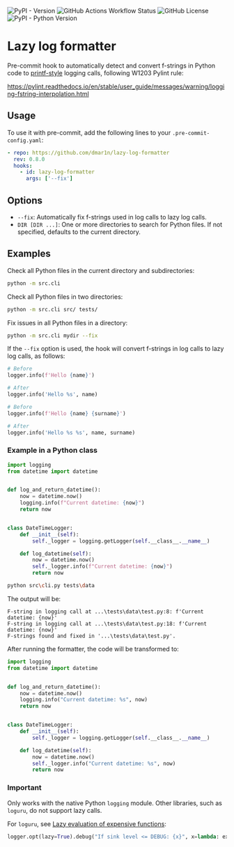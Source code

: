 ![PyPI - Version](https://img.shields.io/pypi/v/lazy-log-formatter) 
![GitHub Actions Workflow Status](https://img.shields.io/github/actions/workflow/status/dmar1n/lazy-log-formatter/.github%2Fworkflows%2Frelease.yaml)
![GitHub License](https://img.shields.io/github/license/dmar1n/lazy-log-formatter)
![PyPI - Python Version](https://img.shields.io/pypi/pyversions/lazy-log-formatter)

# Lazy log formatter

Pre-commit hook to automatically detect and convert f-strings in Python code to 
[printf-style](https://docs.python.org/3/library/stdtypes.html#printf-style-string-formatting) logging calls,
following W1203 Pylint rule:

https://pylint.readthedocs.io/en/stable/user_guide/messages/warning/logging-fstring-interpolation.html

## Usage

To use it with pre-commit, add the following lines to your `.pre-commit-config.yaml`:

```yaml
- repo: https://github.com/dmar1n/lazy-log-formatter
  rev: 0.8.0
  hooks:
    - id: lazy-log-formatter
      args: ['--fix']
```

## Options

- `--fix`: Automatically fix f-strings used in log calls to lazy log calls.
- `DIR [DIR ...]`: One or more directories to search for Python files. If not specified, defaults to the current directory.

## Examples

Check all Python files in the current directory and subdirectories:

```sh
python -m src.cli
```

Check all Python files in two directories:

```sh
python -m src.cli src/ tests/
```

Fix issues in all Python files in a directory:

```sh
python -m src.cli mydir --fix
```

If the `--fix` option is used, the hook will convert f-strings in log calls to lazy log calls, as follows:

```python
# Before
logger.info(f'Hello {name}')

# After
logger.info('Hello %s', name)
```

```python
# Before
logger.info(f'Hello {name} {surname}')

# After
logger.info('Hello %s %s', name, surname)
```

### Example in a Python class

```python
import logging
from datetime import datetime


def log_and_return_datetime():
    now = datetime.now()
    logging.info(f"Current datetime: {now}")
    return now


class DateTimeLogger:
    def __init__(self):
        self._logger = logging.getLogger(self.__class__.__name__)

    def log_datetime(self):
        now = datetime.now()
        self._logger.info(f"Current datetime: {now}")
        return now
```

```bash
python src\cli.py tests\data
```

The output will be:

```text
F-string in logging call at ...\tests\data\test.py:8: f'Current datetime: {now}'
F-string in logging call at ...\tests\data\test.py:18: f'Current datetime: {now}'
F-strings found and fixed in '...\tests\data\test.py'.
```

After running the formatter, the code will be transformed to:

```python
import logging
from datetime import datetime


def log_and_return_datetime():
    now = datetime.now()
    logging.info("Current datetime: %s", now)
    return now


class DateTimeLogger:
    def __init__(self):
        self._logger = logging.getLogger(self.__class__.__name__)

    def log_datetime(self):
        now = datetime.now()
        self._logger.info("Current datetime: %s", now)
        return now
```

### Important

Only works with the native Python `logging` module. Other libraries, such as `loguru`, do not support lazy calls.

For `loguru`, see [Lazy evaluation of expensive functions](https://loguru.readthedocs.io/en/stable/overview.html#lazy-evaluation-of-expensive-functions):

```python
logger.opt(lazy=True).debug("If sink level <= DEBUG: {x}", x=lambda: expensive_function(2**64))
```
